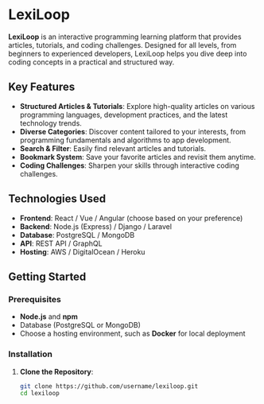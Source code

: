 # LexiLoop

**LexiLoop** is an interactive programming learning platform that provides articles, tutorials, and coding challenges. Designed for all levels, from beginners to experienced developers, LexiLoop helps you dive deep into coding concepts in a practical and structured way.

## Key Features

- **Structured Articles & Tutorials**: Explore high-quality articles on various programming languages, development practices, and the latest technology trends.
- **Diverse Categories**: Discover content tailored to your interests, from programming fundamentals and algorithms to app development.
- **Search & Filter**: Easily find relevant articles and tutorials.
- **Bookmark System**: Save your favorite articles and revisit them anytime.
- **Coding Challenges**: Sharpen your skills through interactive coding challenges.

## Technologies Used

- **Frontend**: React / Vue / Angular (choose based on your preference)
- **Backend**: Node.js (Express) / Django / Laravel
- **Database**: PostgreSQL / MongoDB
- **API**: REST API / GraphQL
- **Hosting**: AWS / DigitalOcean / Heroku

## Getting Started

### Prerequisites

- **Node.js** and **npm**
- Database (PostgreSQL or MongoDB)
- Choose a hosting environment, such as **Docker** for local deployment

### Installation

1. **Clone the Repository**:
   ```bash
   git clone https://github.com/username/lexiloop.git
   cd lexiloop
